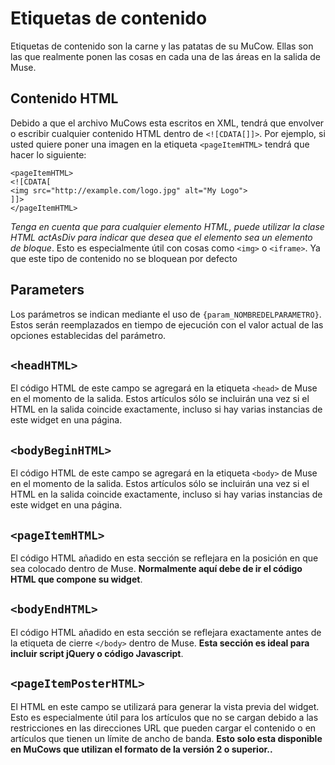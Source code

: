 # Etiquetas de contenido
Etiquetas de contenido son la carne y las patatas de su MuCow. Ellas son las que realmente ponen las cosas en cada una de las áreas en la salida de Muse. 

## Contenido HTML
Debido a que el archivo MuCows esta escritos en XML, tendrá que envolver o escribir cualquier contenido HTML dentro de `<![CDATA[]]>`. Por ejemplo, si usted quiere poner una imagen en la etiqueta `<pageItemHTML>` tendrá que hacer lo siguiente:

	<pageItemHTML>
	<![CDATA[
	<img src="http://example.com/logo.jpg" alt="My Logo">
	]]>
	</pageItemHTML>

*Tenga en cuenta que para cualquier elemento HTML, puede utilizar la clase HTML actAsDiv para indicar que desea que el elemento sea un elemento de bloque*. Esto es especialmente útil con cosas como `<img>` o `<iframe>`. Ya que este tipo de contenido no se bloquean por defecto

## Parameters
Los parámetros se indican mediante el uso de `{param_NOMBREDELPARAMETRO}`.  Estos serán reemplazados en tiempo de ejecución con el valor actual de las opciones establecidas del parámetro.

## `<headHTML>`
El código HTML de este campo se agregará en la etiqueta `<head>` de Muse en el momento de la salida. Estos artículos sólo se incluirán una vez si el HTML en la salida coincide exactamente, incluso si hay varias instancias de este widget en una página.

## `<bodyBeginHTML>`
El código HTML de este campo se agregará en la etiqueta `<body>` de Muse en el momento de la salida. Estos artículos sólo se incluirán una vez si el HTML en la salida coincide exactamente, incluso si hay varias instancias de este widget en una página.

## `<pageItemHTML>`
El código HTML añadido en esta sección se reflejara en la posición en que sea colocado dentro de Muse. **Normalmente aquí debe de ir el código HTML que compone su widget**.

## `<bodyEndHTML>`
El código HTML añadido en esta sección se reflejara exactamente antes de la etiqueta de cierre `</body>` dentro de Muse. **Esta sección es ideal para incluir script jQuery o código Javascript**.

## `<pageItemPosterHTML>`
El HTML en este campo se utilizará para generar la vista previa del widget. Esto es especialmente útil para los artículos que no se cargan debido a las restricciones en las direcciones URL que pueden cargar el contenido o en artículos que tienen un límite de ancho de banda.  **Esto solo esta disponible en MuCows que utilizan el formato de la versión 2 o superior..**
